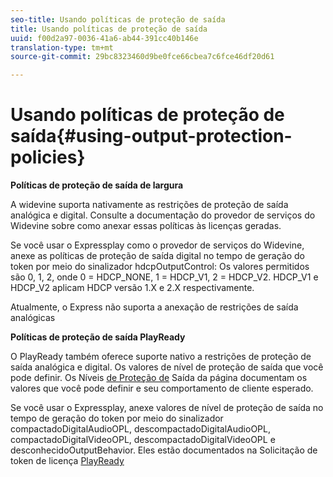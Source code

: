```yaml
---
seo-title: Usando políticas de proteção de saída
title: Usando políticas de proteção de saída
uuid: f00d2a97-0036-41a6-ab44-391cc40b146e
translation-type: tm+mt
source-git-commit: 29bc8323460d9be0fce66cbea7c6fce46df20d61

---
```



# Usando políticas de proteção de saída{#using-output-protection-policies}

**Políticas de proteção de saída de largura**

A widevine suporta nativamente as restrições de proteção de saída analógica e digital. Consulte a documentação do provedor de serviços do Widevine sobre como anexar essas políticas às licenças geradas.

Se você usar o Expressplay como o provedor de serviços do Widevine, anexe as políticas de proteção de saída digital no tempo de geração do token por meio do sinalizador hdcpOutputControl:
Os valores permitidos são 0, 1, 2, onde 0 = HDCP_NONE, 1 = HDCP_V1, 2 = HDCP_V2. HDCP_V1 e HDCP_V2 aplicam HDCP versão 1.X e 2.X respectivamente.

Atualmente, o Express não suporta a anexação de restrições de saída analógicas

**Políticas de proteção de saída PlayReady**

O PlayReady também oferece suporte nativo a restrições de proteção de saída analógica e digital. Os valores de nível de proteção de saída que você pode definir. Os Níveis [de Proteção de](https://msdn.microsoft.com/en-us/library/dn468831.aspx) Saída da página documentam os valores que você pode definir e seu comportamento de cliente esperado.

Se você usar o Expressplay, anexe valores de nível de proteção de saída no tempo de geração do token por meio do sinalizador compactadoDigitalAudioOPL, descompactadoDigitalAudioOPL, compactadoDigitalVideoOPL, descompactadoDigitalVideoOPL e desconhecidoOutputBehavior. Eles estão documentados na Solicitação de token de licença [PlayReady](https://www.expressplay.com/developer/restapi/#playready-license-token-request)
